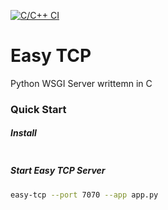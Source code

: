 [![C/C++ CI](https://github.com/joegasewicz/easy-tcp/actions/workflows/c-cpp.yml/badge.svg)](https://github.com/joegasewicz/easy-tcp/actions/workflows/c-cpp.yml)

# Easy TCP
Python WSGI Server writtemn in C

### Quick Start


##### Install
```bash

```

##### Start Easy TCP Server
```bash
easy-tcp --port 7070 --app app.py
```
